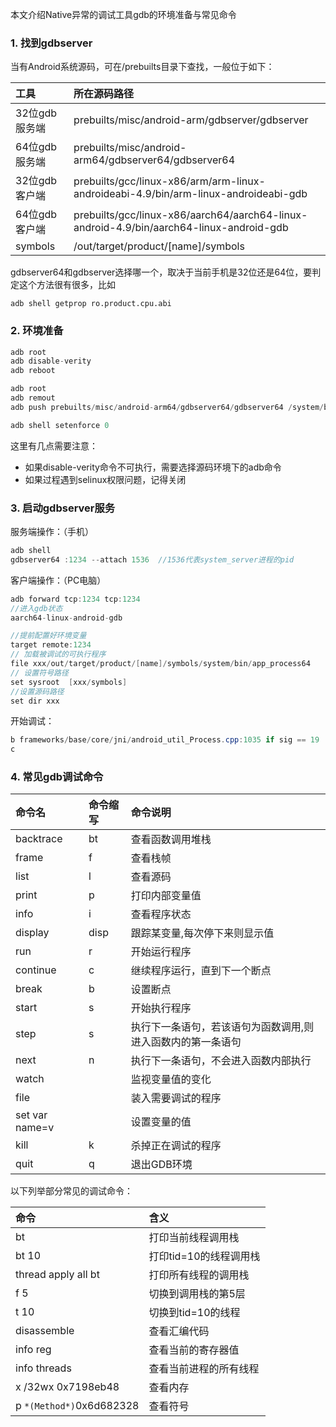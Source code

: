 本文介绍Native异常的调试工具gdb的环境准备与常见命令

### 1. 找到gdbserver

当有Android系统源码，可在/prebuilts目录下查找，一般位于如下：

| 工具          | 所在源码路径                                                 |
| :------------ | :----------------------------------------------------------- |
| 32位gdb服务端 | prebuilts/misc/android-arm/gdbserver/gdbserver               |
| 64位gdb服务端 | prebuilts/misc/android-arm64/gdbserver64/gdbserver64         |
| 32位gdb客户端 | prebuilts/gcc/linux-x86/arm/arm-linux-androideabi-4.9/bin/arm-linux-androideabi-gdb |
| 64位gdb客户端 | prebuilts/gcc/linux-x86/aarch64/aarch64-linux-android-4.9/bin/aarch64-linux-android-gdb |
| symbols       | /out/target/product/[name]/symbols                           |

gdbserver64和gdbserver选择哪一个，取决于当前手机是32位还是64位，要判定这个方法很有很多，比如

```
adb shell getprop ro.product.cpu.abi
```

### 2. 环境准备

```Java
adb root
adb disable-verity          
adb reboot

adb root
adb remout
adb push prebuilts/misc/android-arm64/gdbserver64/gdbserver64 /system/bin

adb shell setenforce 0
```

这里有几点需要注意：

- 如果disable-verity命令不可执行，需要选择源码环境下的adb命令
- 如果过程遇到selinux权限问题，记得关闭

### 3. 启动gdbserver服务

服务端操作：（手机）

```Java
adb shell
gdbserver64 :1234 --attach 1536  //1536代表system_server进程的pid
```

客户端操作：（PC电脑）

```Java
adb forward tcp:1234 tcp:1234
//进入gdb状态
aarch64-linux-android-gdb  

//提前配置好环境变量
target remote:1234
// 加载被调试的可执行程序
file xxx/out/target/product/[name]/symbols/system/bin/app_process64  
// 设置符号路径
set sysroot  [xxx/symbols]
//设置源码路径
set dir xxx   
```

开始调试：

```Java
b frameworks/base/core/jni/android_util_Process.cpp:1035 if sig == 19
c
```

### 4. 常见gdb调试命令

| 命令名         | 命令缩写 | 命令说明                                                    |
| :------------- | :------- | :---------------------------------------------------------- |
| backtrace      | bt       | 查看函数调用堆栈                                            |
| frame          | f        | 查看栈帧                                                    |
| list           | l        | 查看源码                                                    |
| print          | p        | 打印内部变量值                                              |
| info           | i        | 查看程序状态                                                |
| display        | disp     | 跟踪某变量,每次停下来则显示值                               |
| run            | r        | 开始运行程序                                                |
| continue       | c        | 继续程序运行，直到下一个断点                                |
| break          | b        | 设置断点                                                    |
| start          | s        | 开始执行程序                                                |
| step           | s        | 执行下一条语句，若该语句为函数调用,则进入函数内的第一条语句 |
| next           | n        | 执行下一条语句，不会进入函数内部执行                        |
| watch          |          | 监视变量值的变化                                            |
| file           |          | 装入需要调试的程序                                          |
| set var name=v |          | 设置变量的值                                                |
| kill           | k        | 杀掉正在调试的程序                                          |
| quit           | q        | 退出GDB环境                                                 |

以下列举部分常见的调试命令：

| 命令                     | 含义                   |
| :----------------------- | :--------------------- |
| bt                       | 打印当前线程调用栈     |
| bt 10                    | 打印tid=10的线程调用栈 |
| thread apply all bt      | 打印所有线程的调用栈   |
| f 5                      | 切换到调用栈的第5层    |
| t 10                     | 切换到tid=10的线程     |
| disassemble              | 查看汇编代码           |
| info reg                 | 查看当前的寄存器值     |
| info threads             | 查看当前进程的所有线程 |
| x /32wx 0x7198eb48       | 查看内存               |
| p `*(Method*)`0x6d682328 | 查看符号               |